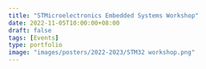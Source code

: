 ```yaml
---
title: "STMicroelectronics Embedded Systems Workshop"
date: 2022-11-05T10:00:00+08:00
draft: false
tags: [Events]
type: portfolio
image: "images/posters/2022-2023/STM32 workshop.png"
---
```

